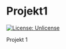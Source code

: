 # Projekt1

[![License: Unlicense](https://img.shields.io/badge/license-Unlicense-blue.svg)](http://unlicense.org/)

Projekt 1
